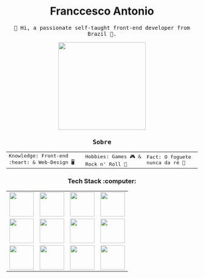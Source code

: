 <h1 align="center">Franccesco Antonio</h1>

<p align="center"> <samp> 👋 Hi, a passionate self-taught front-end developer from Brazil 🚀.</samp></p>

<p align="center"><img src="https://media.giphy.com/media/M9gbBd9nbDrOTu1Mqx/giphy.gif" width="230"></p>

<p align="center">
  <samp>
    <table>
      <thead><h3 align="center">Sobre</h3></thead>
      <tbody>
        <td>Knowledge: Front-end :heart: & Web-Design 🖥</td>
        <td>Hobbies: Games 🎮 & Rock n' Roll 🤘</td>
        <td>Fact: O foguete nunca da ré 🚀</td>
      </tbody>
    </table>
  </samp>
</p>


<p><h3 align="center">Tech Stack :computer:</h3></p>

<table align="center">
  <tbody>
    <tr valign="top">
      <td width="25%" align="center">
        <img height="64px" src="https://cdn.svgporn.com/logos/html-5.svg" />
      </td>
      <td width="25%" align="center">
        <img height="64px" src="https://cdn.svgporn.com/logos/css-3.svg" />
      </td>
      <td width="25%" align="center">
        <img height="64px" src="https://cdn.svgporn.com/logos/javascript.svg" />
      </td>
      <td width="25%" align="center">
        <img height="64px" src="https://cdn.svgporn.com/logos/sass.svg" />
      </td>
    </tr>
    <tr valign="top">
      <td width="25%" align="center">
        <img height="64px" src="https://cdn.svgporn.com/logos/typescript-icon.svg" />
      </td>
      <td width="25%" align="center">
        <img height="64px" src="https://cdn.svgporn.com/logos/react.svg" />
      </td>
      <td width="25%" align="center">
        <img height="64px" src="https://cdn.svgporn.com/logos/docker-icon.svg" />
      </td>
      <td width="25%" align="center">
        <img height="64px" src="https://cdn.svgporn.com/logos/terminal.svg" />
      </td>
    </tr>
    <tr valign="top">
      <td width="25%" align="center">
        <img height="64px" src="https://cdn.svgporn.com/logos/visual-studio-code.svg" />
      </td>
      <td width="25%" align="center">
        <img height="64px" src="https://cdn.svgporn.com/logos/figma.svg" />
      </td>
      <td width="25%" align="center">
        <img height="64px" src="https://cdn.svgporn.com/logos/git-icon.svg" />
      </td>
      <td width="25%" align="center">
        <img height="64px" src="https://cdn.svgporn.com/logos/laravel.svg" />
      </td>
    </tr>
  </tbody>
</table>

